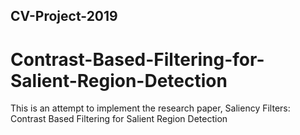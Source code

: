 ## CV-Project-2019

# Contrast-Based-Filtering-for-Salient-Region-Detection
This is an attempt to implement the research paper, Saliency Filters: Contrast Based Filtering for Salient Region Detection


